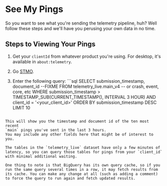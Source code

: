 # See My Pings

So you want to see what you're sending the telemetry pipeline, huh?
Well follow these steps and we'll have you perusing your own data in no time.

## Steps to Viewing Your Pings

1. Get your `clientId` from whatever product you're using. For desktop, it's available in `about:telemetry`.

2. Go [STMO](https://sql.telemetry.mozilla.org).

3. Enter the following query: ```sql
SELECT
  submission_timestamp,
  document_id --FIXME
FROM
  telemetry_live.main_v4 -- or crash, event, core, etc
WHERE
  submission_timestamp > TIMESTAMP_SUB(CURRENT_TIMESTAMP(), INTERVAL 3 HOUR)
  AND client_id = '<your_client_id>'
ORDER BY
  submission_timestamp DESC
LIMIT 10
```

This will show you the timestamp and document id of the ten most recent
`main` pings you've sent in the last 3 hours.
You may include any other fields here that might be of interest to you.

The tables in the `telemetry_live` dataset have only a few minutes of
latency, so you can query those tables for pings from your `client_id`
with minimal additional waiting.

One thing to note is that BigQuery has its own query cache, so if you
run the same query several times in a row, it may fetch results from
its cache. You can make any change at all (such as adding a comment)
to force the query to run again and fetch updated results.

